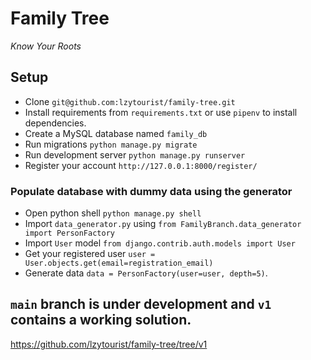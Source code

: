 # Family Tree
<em>Know Your Roots</em>

## Setup
- Clone `git@github.com:lzytourist/family-tree.git`
- Install requirements from `requirements.txt` or use <code>pipenv</code> to install dependencies.
- Create a MySQL database named `family_db`
- Run migrations `python manage.py migrate`
- Run development server `python manage.py runserver`
- Register your account `http://127.0.0.1:8000/register/`

### Populate database with dummy data using the generator
- Open python shell `python manage.py shell`
- Import `data_generator.py` using `from FamilyBranch.data_generator import PersonFactory`
- Import `User` model `from django.contrib.auth.models import User`
- Get your registered user `user = User.objects.get(email=registration_email)`
- Generate data `data = PersonFactory(user=user, depth=5)`.

## `main` branch is under development and `v1` contains a working solution.
https://github.com/lzytourist/family-tree/tree/v1
